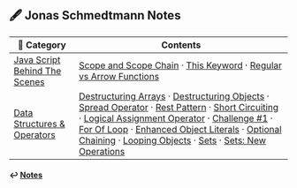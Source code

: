 ## 🖋️ Jonas Schmedtmann Notes

| 📁 Category                                                 | Contents                                                                                                                                                                                                                                                                                                                                                                                                                                                                                                                                                                                                                                                                                                                                                                                                                                                                                                                                                             |
| ----------------------------------------------------------- | -------------------------------------------------------------------------------------------------------------------------------------------------------------------------------------------------------------------------------------------------------------------------------------------------------------------------------------------------------------------------------------------------------------------------------------------------------------------------------------------------------------------------------------------------------------------------------------------------------------------------------------------------------------------------------------------------------------------------------------------------------------------------------------------------------------------------------------------------------------------------------------------------------------------------------------------------------------------- |
| [Java Script Behind The Scenes](./js_behind_scenes/)        | [Scope and Scope Chain](./js_behind_scenes/scope-scope-chain.md) · [This Keyword](./js_behind_scenes/this-keyword.md) · [Regular vs Arrow Functions](./js_behind_scenes/regular-arrow-function.md)                                                                                                                                                                                                                                                                                                                                                                                                                                                                                                                                                                                                                                                                                                                                                                   |
| [Data Structures & Operators](./data_structures_operators/) | [Destructuring Arrays](./data_structures_operators/destructuring-arrays.md) · [Destructuring Objects](./data_structures_operators/destructuring-objects.md) · [Spread Operator](./data_structures_operators/spread-operator.md) · [Rest Pattern](./data_structures_operators/rest-pattern.md) · [Short Circuiting](./data_structures_operators/short-circuiting.md) · [Logical Assignment Operator](./data_structures_operators/logical-assignment-operator.md) · [Challenge #1](./data_structures_operators/data-structures-challenge1.md) · [For Of Loop](./data_structures_operators/for-of-loop.md) · [Enhanced Object Literals](./data_structures_operators/enhanced-object-literals.md) · [Optional Chaining](./data_structures_operators/optional-chaining.md) · [Looping Objects](./data_structures_operators/looping-objects.md) · [Sets](./data_structures_operators/sets.md) · [Sets: New Operations](./data_structures_operators/sets-new-operations.md) |

#### ↩️ [Notes](/work/notes/notes.md)

